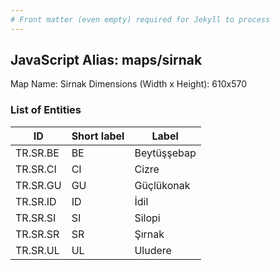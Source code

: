 ```yaml
---
# Front matter (even empty) required for Jekyll to process
---
```


## JavaScript Alias: maps/sirnak

Map Name: Sirnak
Dimensions (Width x Height): 610x570





### List of Entities

ID | Short label | Label
---|---|---|
TR.SR.BE | BE | Beytüşşebap
TR.SR.CI | CI | Cizre
TR.SR.GU | GU | Güçlükonak
TR.SR.ID | ID | İdil		
TR.SR.SI | SI | Silopi
TR.SR.SR | SR | Şırnak
TR.SR.UL | UL | Uludere